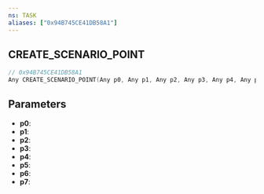 ```yaml
---
ns: TASK
aliases: ["0x94B745CE41DB58A1"]
---
```

## CREATE_SCENARIO_POINT

```c
// 0x94B745CE41DB58A1
Any CREATE_SCENARIO_POINT(Any p0, Any p1, Any p2, Any p3, Any p4, Any p5, Any p6, Any p7);
```

## Parameters
* **p0**:
* **p1**:
* **p2**:
* **p3**:
* **p4**:
* **p5**:
* **p6**:
* **p7**:
